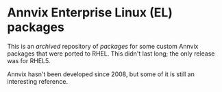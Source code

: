 # Annvix Enterprise Linux (EL) packages

This is an *archived* repository of _packages_ for some custom Annvix packages that were ported to RHEL.  This didn't last long; the only release was for RHEL5.

Annvix hasn't been developed since 2008, but some of it is still an interesting reference.
